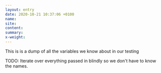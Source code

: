 ```yaml
---
layout: entry
date: 2020-10-21 10:37:06 +0100
name: 
site: 
content: 
summary: 
x-weight: 
---
```


This is is a dump of all the variables we know about in our testing

TODO: Iterate over everything passed in blindly so we don't have to know the names.